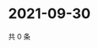 # 2021-09-30

共 0 条

<!-- BEGIN WEIBO -->
<!-- 最后更新时间 Thu Sep 30 2021 07:14:12 GMT+0800 (China Standard Time) -->

<!-- END WEIBO -->
